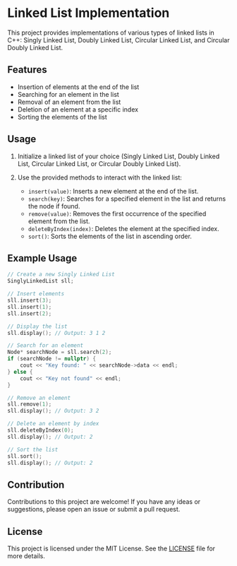 # Linked List Implementation

This project provides implementations of various types of linked lists in C++: Singly Linked List, Doubly Linked List, Circular Linked List, and Circular Doubly Linked List.

## Features

- Insertion of elements at the end of the list
- Searching for an element in the list
- Removal of an element from the list
- Deletion of an element at a specific index
- Sorting the elements of the list

## Usage

1. Initialize a linked list of your choice (Singly Linked List, Doubly Linked List, Circular Linked List, or Circular Doubly Linked List).  

2. Use the provided methods to interact with the linked list:
   - `insert(value)`: Inserts a new element at the end of the list.
   - `search(key)`: Searches for a specified element in the list and returns the node if found.
   - `remove(value)`: Removes the first occurrence of the specified element from the list.
   - `deleteByIndex(index)`: Deletes the element at the specified index.
   - `sort()`: Sorts the elements of the list in ascending order.

## Example Usage

```cpp
// Create a new Singly Linked List
SinglyLinkedList sll;

// Insert elements
sll.insert(3);
sll.insert(1);
sll.insert(2);

// Display the list
sll.display(); // Output: 3 1 2

// Search for an element
Node* searchNode = sll.search(2);
if (searchNode != nullptr) {
    cout << "Key found: " << searchNode->data << endl;
} else {
    cout << "Key not found" << endl;
}

// Remove an element
sll.remove(1);
sll.display(); // Output: 3 2

// Delete an element by index
sll.deleteByIndex(0);
sll.display(); // Output: 2

// Sort the list
sll.sort();
sll.display(); // Output: 2
```

## Contribution

Contributions to this project are welcome! If you have any ideas or suggestions, please open an issue or submit a pull request.

## License

This project is licensed under the MIT License. See the [LICENSE](LICENSE) file for more details.
